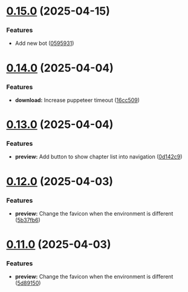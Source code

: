 # [0.15.0](https://github.com/lucasfernandodev/dragoid/compare/v0.14.0...v0.15.0) (2025-04-15)


### Features

* Add new bot ([0595931](https://github.com/lucasfernandodev/dragoid/commit/0595931bcba808254cd7463abcfed1041da4fee9))



# [0.14.0](https://github.com/lucasfernandodev/dragoid/compare/v0.13.0...v0.14.0) (2025-04-04)


### Features

* **download:** Increase puppeteer timeout ([16cc509](https://github.com/lucasfernandodev/dragoid/commit/16cc50981f352a90639487fb162d158ce93f92e9))



# [0.13.0](https://github.com/lucasfernandodev/dragoid/compare/v0.12.0...v0.13.0) (2025-04-04)


### Features

* **preview:** Add button to show chapter list into navigation ([0d142c9](https://github.com/lucasfernandodev/dragoid/commit/0d142c9df9cbd5de741b415192aba627b493ff49))



# [0.12.0](https://github.com/lucasfernandodev/dragoid/compare/v0.11.0...v0.12.0) (2025-04-03)


### Features

* **preview:** Change the favicon when the environment is different ([5b37fb6](https://github.com/lucasfernandodev/dragoid/commit/5b37fb6214093e32ff47cb399d2c39961de2fe55))



# [0.11.0](https://github.com/lucasfernandodev/dragoid/compare/v0.10.0...v0.11.0) (2025-04-03)


### Features

* **preview:** Change the favicon when the environment is different ([5d89150](https://github.com/lucasfernandodev/dragoid/commit/5d89150b0452e380010425db756ce5912963b2cc))



